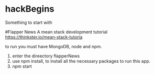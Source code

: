 # hackBegins
Something to start with


#Flapper News
A mean stack development tutorial 
https://thinkster.io/mean-stack-tutoria

to run you must have MongoDB, node and npm.
1. enter the direectory flapperNews
2. use npm install, to install all the necessary packages to run this app.
3. npm start